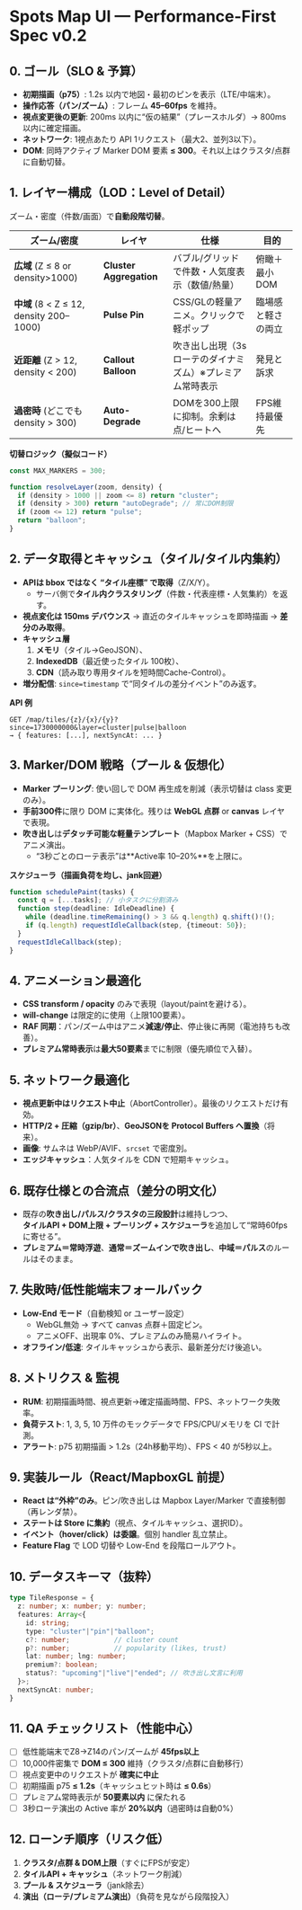 # Spots Map UI — Performance-First Spec v0.2

## 0. ゴール（SLO & 予算）
- **初期描画（p75）**: 1.2s 以内で地図・最初のピンを表示（LTE/中端末）。
- **操作応答（パン/ズーム）**: フレーム **45–60fps** を維持。
- **視点変更後の更新**: 200ms 以内に“仮の結果”（プレースホルダ）→ 800ms 以内に確定描画。
- **ネットワーク**: 1視点あたり API 1リクエスト（最大2、並列3以下）。
- **DOM**: 同時アクティブ Marker DOM 要素 **≤ 300**。それ以上はクラスタ/点群に自動切替。

## 1. レイヤー構成（LOD：Level of Detail）
ズーム・密度（件数/画面）で**自動段階切替**。

| ズーム/密度 | レイヤ | 仕様 | 目的 |
|---|---|---|---|
| **広域** (Z ≤ 8 or density>1000) | **Cluster Aggregation** | バブル/グリッドで件数・人気度表示（数値/熱量） | 俯瞰＋最小DOM |
| **中域** (8 < Z ≤ 12, density 200–1000) | **Pulse Pin** | CSS/GLの軽量アニメ。クリックで軽ポップ | 臨場感と軽さの両立 |
| **近距離** (Z > 12, density < 200) | **Callout Balloon** | 吹き出し出現（3sローテのダイナミズム）※プレミアム常時表示 | 発見と訴求 |
| **過密時** (どこでも density > 300) | **Auto-Degrade** | DOMを300上限に抑制。余剰は点/ヒートへ | FPS維持最優先 |

**切替ロジック（擬似コード）**
```ts
const MAX_MARKERS = 300;

function resolveLayer(zoom, density) {
  if (density > 1000 || zoom <= 8) return "cluster";
  if (density > 300) return "autoDegrade"; // 常にDOM制限
  if (zoom <= 12) return "pulse";
  return "balloon";
}
```

## 2. データ取得とキャッシュ（タイル/タイル内集約）
- **APIは bbox ではなく “タイル座標” で取得**（Z/X/Y）。  
  - サーバ側で**タイル内クラスタリング**（件数・代表座標・人気集約）を返す。
- **視点変化は 150ms デバウンス** → 直近のタイルキャッシュを即時描画 → **差分のみ取得**。
- **キャッシュ層**  
  1) **メモリ**（タイル→GeoJSON）、  
  2) **IndexedDB**（最近使ったタイル 100枚）、  
  3) **CDN**（読み取り専用タイルを短時間Cache-Control）。  
- **増分配信**: `since=timestamp` で“同タイルの差分イベント”のみ返す。

**API 例**
```
GET /map/tiles/{z}/{x}/{y}?since=1730000000&layer=cluster|pulse|balloon
→ { features: [...], nextSyncAt: ... }
```

## 3. Marker/DOM 戦略（プール & 仮想化）
- **Marker プーリング**: 使い回しで DOM 再生成を削減（表示切替は class 変更のみ）。
- **手前300件**に限り DOM に実体化。残りは **WebGL 点群** or **canvas** レイヤで表現。
- **吹き出し**は**デタッチ可能な軽量テンプレート**（Mapbox Marker + CSS）でアニメ演出。  
  - “3秒ごとのローテ表示”は**Active率 10–20%**を上限に。

**スケジューラ（描画負荷を均し、jank回避）**
```ts
function schedulePaint(tasks) {
  const q = [...tasks]; // 小タスクに分割済み
  function step(deadline: IdleDeadline) {
    while (deadline.timeRemaining() > 3 && q.length) q.shift()!();
    if (q.length) requestIdleCallback(step, {timeout: 50});
  }
  requestIdleCallback(step);
}
```

## 4. アニメーション最適化
- **CSS transform / opacity** のみで表現（layout/paintを避ける）。
- **will-change** は限定的に使用（上限100要素）。
- **RAF 同期**：パン/ズーム中はアニメ**減速/停止**、停止後に再開（電池持ちも改善）。
- **プレミアム常時表示**は**最大50要素**までに制限（優先順位で入替）。

## 5. ネットワーク最適化
- **視点更新中はリクエスト中止**（AbortController）。最後のリクエストだけ有効。
- **HTTP/2 + 圧縮（gzip/br）**、**GeoJSONを Protocol Buffers へ置換**（将来）。
- **画像**: サムネは WebP/AVIF、`srcset` で密度別。  
- **エッジキャッシュ**：人気タイルを CDN で短期キャッシュ。

## 6. 既存仕様との合流点（差分の明文化）
- 既存の**吹き出し/パルス/クラスタの三段設計**は維持しつつ、  
  **タイルAPI + DOM上限 + プーリング + スケジューラ**を追加して“常時60fpsに寄せる”。
- **プレミアム＝常時浮遊**、**通常＝ズームインで吹き出し**、**中域＝パルス**のルールはそのまま。

## 7. 失敗時/低性能端末フォールバック
- **Low-End モード**（自動検知 or ユーザー設定）  
  - WebGL無効 → すべて canvas 点群＋固定ピン。  
  - アニメOFF、出現率 0%、プレミアムのみ簡易ハイライト。
- **オフライン/低速**: タイルキャッシュから表示、最新差分だけ後追い。

## 8. メトリクス & 監視
- **RUM**: 初期描画時間、視点更新→確定描画時間、FPS、ネットワーク失敗率。
- **負荷テスト**: 1, 3, 5, 10 万件のモックデータで FPS/CPU/メモリを CI で計測。
- **アラート**: p75 初期描画 > 1.2s（24h移動平均）、FPS < 40 が5秒以上。

## 9. 実装ルール（React/MapboxGL 前提）
- **React は“外枠”のみ**。ピン/吹き出しは Mapbox Layer/Marker で直接制御（再レンダ禁）。
- **ステートは Store に集約**（視点、タイルキャッシュ、選択ID）。  
- **イベント（hover/click）は委譲**。個別 handler 乱立禁止。
- **Feature Flag** で LOD 切替や Low-End を段階ロールアウト。

## 10. データスキーマ（抜粋）
```ts
type TileResponse = {
  z: number; x: number; y: number; 
  features: Array<{
    id: string;
    type: "cluster"|"pin"|"balloon";
    c?: number;           // cluster count
    p?: number;           // popularity (likes, trust)
    lat: number; lng: number;
    premium?: boolean;
    status?: "upcoming"|"live"|"ended"; // 吹き出し文言に利用
  }>;
  nextSyncAt: number;
}
```

## 11. QA チェックリスト（性能中心）
- [ ] 低性能端末でZ8→Z14のパン/ズームが **45fps以上**  
- [ ] 10,000件密集で **DOM ≤ 300** 維持（クラスタ/点群に自動移行）  
- [ ] 視点変更中のリクエストが **確実に中止**  
- [ ] 初期描画 p75 **≤ 1.2s**（キャッシュヒット時は **≤ 0.6s**）  
- [ ] プレミアム常時表示が **50要素以内** に保たれる  
- [ ] 3秒ローテ演出の Active 率が **20%以内**（過密時は自動0%）

## 12. ローンチ順序（リスク低）
1. **クラスタ/点群 & DOM上限**（すぐにFPSが安定）  
2. **タイルAPI + キャッシュ**（ネットワーク削減）  
3. **プール & スケジューラ**（jank除去）  
4. **演出（ローテ/プレミアム演出）**（負荷を見ながら段階投入）
